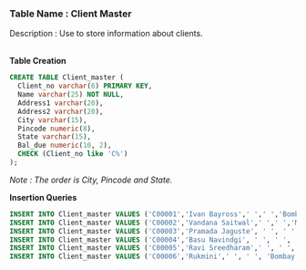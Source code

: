 ### Table Name : Client Master

Description : Use to store information about clients.
<br><br>

**Table Creation**

```sql
CREATE TABLE Client_master (
  Client_no varchar(6) PRIMARY KEY, 
  Name varchar(25) NOT NULL, 
  Address1 varchar(20), 
  Address2 varchar(20), 
  City varchar(15), 
  Pincode numeric(8), 
  State varchar(15), 
  Bal_due numeric(10, 2),
  CHECK (Client_no like 'C%')
);
```

_Note : The order is City, Pincode and State._

**Insertion Queries**

```sql
INSERT INTO Client_master VALUES ('C00001','Ivan Bayross',' ',' ','Bombay',400054,'Maharashtra', 15000);
INSERT INTO Client_master VALUES ('C00002','Vandana Saitwal',' ',' ','Madras',780001, 'Tamil Nadu',0);
INSERT INTO Client_master VALUES ('C00003','Pramada Jaguste', ' ', ' ', 'Bombay', 400057, 'Maharashtra', 5000);
INSERT INTO Client_master VALUES ('C00004','Basu Navindgi', ' ', ' ', 'Bombay', 400056, 'Maharashtra',0);
INSERT INTO Client_master VALUES ('C00005','Ravi Sreedharam',' ', ' ', 'Delhi', 110001, ' ',2000);
INSERT INTO Client_master VALUES ('C00006','Rukmini',' ', ' ', 'Bombay', 400050, 'Maharashtra',0);
```
